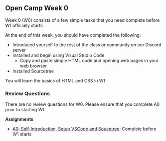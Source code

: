 ## Open Camp Week 0

Week 0 (W0) consists of a few simple tasks that you need complete before W1
officially starts.

At the end of this week, you should have completed the following:

- Introduced yourself to the rest of the class or community on our Discord server
- Installed and begin using Visual Studio Code
    - Copy and paste simple HTML code and opening web pages in your web browser
- Installed Sourcetree

You will learn the basics of HTML and CSS in W1.

### Review Questions

There are no review questions for W0. Please ensure that you complete A0 prior
to starting W1.

**Assignments**

- [A0: Self-Introduction, Setup VSCode and Soucetree](../assignments/a0.md): Complete before W1 starts